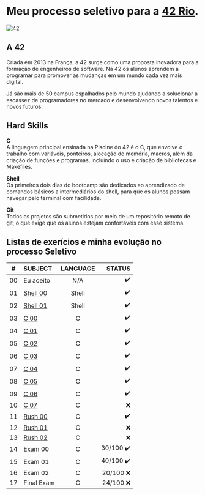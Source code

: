 # Meu processo seletivo para a [42 Rio](https://42.rio/).
![42](https://github.com/user-attachments/assets/42ee6877-da2e-4adb-a5d6-5def140ec7fa)

## A 42
Criada em 2013 na França, a 42 surge como uma proposta inovadora para a formação de engenheiros de software. Na 42 os alunos aprendem a programar para promover as mudanças em um mundo cada vez mais digital.

Já são mais de 50 campus espalhados pelo mundo ajudando a solucionar a escassez de programadores no mercado e desenvolvendo novos talentos e novos futuros.

## Hard Skills 
**C** <br>
A linguagem principal ensinada na Piscine do 42 é o C, que envolve o trabalho com variáveis, ponteiros, alocação de memória, macros, além da criação de funções e programas, incluindo o uso e criação de bibliotecas e Makefiles.

**Shell** <br>
Os primeiros dois dias do bootcamp são dedicados ao aprendizado de comandos básicos a intermediários do shell, para que os alunos possam navegar pelo terminal com facilidade.

**Git** <br>
Todos os projetos são submetidos por meio de um repositório remoto de git, o que exige que os alunos estejam confortáveis com esse sistema.

## Listas de exerícios e minha evolução no processo Seletivo
|#	|SUBJECT							|LANGUAGE	|STATUS						|
|:-:|:--							   	|:-:		  |--:						  |
|00	|Eu aceito	|N/A		|:heavy_check_mark:			|
|01	|[Shell 00](./shell-00/shell00.pdf)	|Shell		|:heavy_check_mark:			|
|02	|[Shell 01](./shell-01/shell01.pdf)	|Shell			|:heavy_check_mark:			|
|03	|[C 00](./C00/c00.pdf)			|C			|:heavy_check_mark:			|
|04	|[C 01](./C01/c01.pdf)			|C			|:heavy_check_mark:			|
|05	|[C 02](./C02/c02.pdf)			|C			|:heavy_check_mark:			|
|06	|[C 03](./C03/c03.pdf)			|C			|:heavy_check_mark:			|
|07	|[C 04](./C04/c04.pdf)			|C			|:heavy_check_mark:			|
|08	|[C 05](./C05/c05.pdf)			|C			|:heavy_check_mark:			|
|09	|[C 06](./C06/c06.pdf)			|C			|:heavy_check_mark:			|
|10	|[C 07](./C07/c07.pdf)			|C			|:x:						|
|11	|[Rush 00](./rush-00/rush00.pdf)		|C			|:heavy_check_mark:			|
|12	|[Rush 01](./rush-01/rush01.pdf)		|C			|:x:						|
|13	|[Rush 02](./rush-02/rush02.pdf)		|C			|:x:						|
|14	|Exam 00							|C			|30/100	 :heavy_check_mark:	|
|15	|Exam 01							|C			|40/100	 :heavy_check_mark:	|
|16	|Exam 02							|C			|20/100   :x:					|
|17	|Final Exam							|C			|24/100 :x:					|
